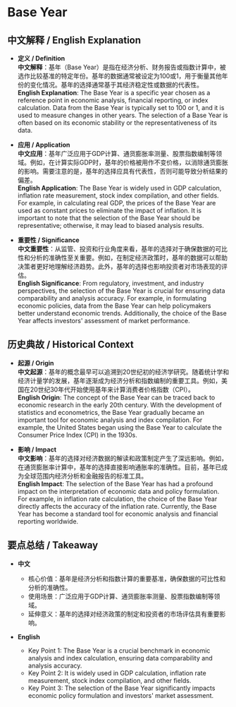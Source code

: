 # Base Year

## 中文解释 / English Explanation

* **定义 / Definition**  
  **中文解释**：基年（Base Year）是指在经济分析、财务报告或指数计算中，被选作比较基准的特定年份。基年的数据通常被设定为100或1，用于衡量其他年份的变化情况。基年的选择通常基于其经济稳定性或数据的代表性。  
  **English Explanation**: The Base Year is a specific year chosen as a reference point in economic analysis, financial reporting, or index calculation. Data from the Base Year is typically set to 100 or 1, and it is used to measure changes in other years. The selection of a Base Year is often based on its economic stability or the representativeness of its data.

* **应用 / Application**  
  **中文应用**：基年广泛应用于GDP计算、通货膨胀率测量、股票指数编制等领域。例如，在计算实际GDP时，基年的价格被用作不变价格，以消除通货膨胀的影响。需要注意的是，基年的选择应具有代表性，否则可能导致分析结果的偏差。  
  **English Application**: The Base Year is widely used in GDP calculation, inflation rate measurement, stock index compilation, and other fields. For example, in calculating real GDP, the prices of the Base Year are used as constant prices to eliminate the impact of inflation. It is important to note that the selection of the Base Year should be representative; otherwise, it may lead to biased analysis results.

* **重要性 / Significance**  
  **中文重要性**：从监管、投资和行业角度来看，基年的选择对于确保数据的可比性和分析的准确性至关重要。例如，在制定经济政策时，基年的数据可以帮助决策者更好地理解经济趋势。此外，基年的选择也影响投资者对市场表现的评估。  
  **English Significance**: From regulatory, investment, and industry perspectives, the selection of the Base Year is crucial for ensuring data comparability and analysis accuracy. For example, in formulating economic policies, data from the Base Year can help policymakers better understand economic trends. Additionally, the choice of the Base Year affects investors' assessment of market performance.

## 历史典故 / Historical Context

* **起源 / Origin**  
  **中文起源**：基年的概念最早可以追溯到20世纪初的经济学研究。随着统计学和经济计量学的发展，基年逐渐成为经济分析和指数编制的重要工具。例如，美国在20世纪30年代开始使用基年来计算消费者价格指数（CPI）。  
  **English Origin**: The concept of the Base Year can be traced back to economic research in the early 20th century. With the development of statistics and econometrics, the Base Year gradually became an important tool for economic analysis and index compilation. For example, the United States began using the Base Year to calculate the Consumer Price Index (CPI) in the 1930s.

* **影响 / Impact**  
  **中文影响**：基年的选择对经济数据的解读和政策制定产生了深远影响。例如，在通货膨胀率计算中，基年的选择直接影响通胀率的准确性。目前，基年已成为全球范围内经济分析和金融报告的标准工具。  
  **English Impact**: The selection of the Base Year has had a profound impact on the interpretation of economic data and policy formulation. For example, in inflation rate calculation, the choice of the Base Year directly affects the accuracy of the inflation rate. Currently, the Base Year has become a standard tool for economic analysis and financial reporting worldwide.

## 要点总结 / Takeaway

* **中文**  
  - 核心价值：基年是经济分析和指数计算的重要基准，确保数据的可比性和分析的准确性。  
  - 使用场景：广泛应用于GDP计算、通货膨胀率测量、股票指数编制等领域。  
  - 延伸意义：基年的选择对经济政策的制定和投资者的市场评估具有重要影响。

* **English**  
  - Key Point 1: The Base Year is a crucial benchmark in economic analysis and index calculation, ensuring data comparability and analysis accuracy.  
  - Key Point 2: It is widely used in GDP calculation, inflation rate measurement, stock index compilation, and other fields.  
  - Key Point 3: The selection of the Base Year significantly impacts economic policy formulation and investors' market assessment.